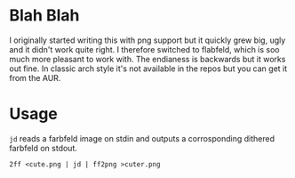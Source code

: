 # Blah Blah
I originally started writing this with png support but it quickly grew big, ugly and it didn't work quite right. I therefore switched to flabfeld, which is soo much more pleasant to work with. The endianess is backwards but it works out fine. In classic arch style it's not available in the repos but you can get it from the AUR.

# Usage
`jd` reads a farbfeld image on stdin and outputs a corrosponding dithered farbfeld on stdout.
```
2ff <cute.png | jd | ff2png >cuter.png
```
